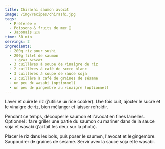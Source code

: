```yaml
---
title: Chirashi saumon avocat
image: /img/recipes/chirashi.jpg
tags:
  - Préférée ⭐
  - Poissons & fruits de mer 🦐
  - Japonais 🇯🇵
time: 30 min
servings: 2
ingredients:
  - 200g riz pour sushi
  - 200g filet de saumon
  - 1 gros avocat
  - 3 cuillères à soupe de vinaigre de riz
  - 2 cuillères à café de sucre blanc
  - 3 cuillères à soupe de sauce soja
  - 1 cuillère à café de graines de sésame
  - un peu de wasabi (optionnel)
  - un peu de gingembre au vinaigre (optionnel)
---
```

Laver et cuire le riz (j'utilise un rice cooker). Une fois cuit, ajouter le sucre et le vinaigre de riz, bien mélanger et laisser refroidir.

Pendant ce temps, découper le saumon et l'avocat en fines lamelles. Optionnel : faire griller une partie du saumon ou mariner dans de la sauce soja et wasabi (j'ai fait les deux sur la photo).

Placer le riz dans les bols, puis poser le saumon, l'avocat et le gingembre. Saupoudrer de graines de sésame. Servir avec la sauce soja et le wasabi.